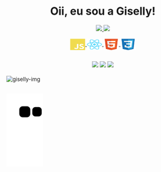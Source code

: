 <div align="center">
   <h1>Oii, eu sou a Giselly!</h1>  
 </div>

 


<div align="center">
  <a href="https://github.com/GisellyPereira">
  <img height="170em" src="https://github-readme-stats.vercel.app/api?username=GisellyPereira&show_icons=true&theme=dracula&include_all_commits=true&count_private=true"/>
  <img height="170em" src="https://github-readme-stats.vercel.app/api/top-langs/?username=GisellyPereira&layout=compact&langs_count=7&theme=dracula"/>
</div>
   
   <div align="center" ><br>
  <img align="center" alt="Giselly-Js" height="30" width="40" src="https://raw.githubusercontent.com/devicons/devicon/master/icons/javascript/javascript-plain.svg">
  <img align="center" alt="Giselly-React" height="30" width="40" src="https://raw.githubusercontent.com/devicons/devicon/master/icons/react/react-original.svg">
  <img align="center" alt="Giselly-HTML" height="30" width="40" src="https://raw.githubusercontent.com/devicons/devicon/master/icons/html5/html5-original.svg">
  <img align="center" alt="Giselly-CSS" height="30" width="40" src="https://raw.githubusercontent.com/devicons/devicon/master/icons/css3/css3-original.svg">
</div>
   
   
  ## 
<div align="center">
  <a href="https://www.instagram.com/giselly.ap_/"  target="_blank"><img src="https://img.shields.io/badge/-Instagram-%23E4405F?style=for-the-badge&logo=instagram&logoColor=white" target="_blank"></a>
  <a href = "mailto:giselly.avpereira@gmail.com"><img src="https://img.shields.io/badge/-Gmail-%23333?style=for-the-badge&logo=gmail&logoColor=white" target="_blank"></a>
  <a href="https://www.linkedin.com/in/giselly-pereira/" target="_blank"><img src="https://img.shields.io/badge/-LinkedIn-%230077B5?style=for-the-badge&logo=linkedin&logoColor=white" target="_blank"></a> 
</div>    
   
<div style= "align-items: center"><br>
   <img align="center" alt="giselly-img" height="280" width="300" src="https://user-images.githubusercontent.com/116305443/210594424-84c32b02-1c45-43e5-8559-36cc94aad5d9.png">
   
</div>
  
##

![snake gif](https://github.com/GisellyPereira/GisellyPereira/blob/output/github-contribution-grid-snake.svg)
  

